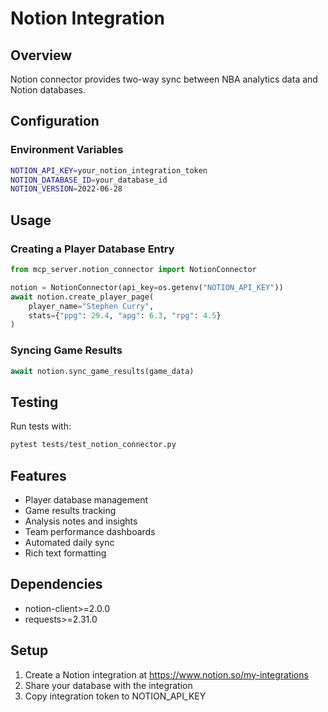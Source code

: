 # Notion Integration

## Overview
Notion connector provides two-way sync between NBA analytics data and Notion databases.

## Configuration

### Environment Variables
```bash
NOTION_API_KEY=your_notion_integration_token
NOTION_DATABASE_ID=your_database_id
NOTION_VERSION=2022-06-28
```

## Usage

### Creating a Player Database Entry
```python
from mcp_server.notion_connector import NotionConnector

notion = NotionConnector(api_key=os.getenv("NOTION_API_KEY"))
await notion.create_player_page(
    player_name="Stephen Curry",
    stats={"ppg": 29.4, "apg": 6.3, "rpg": 4.5}
)
```

### Syncing Game Results
```python
await notion.sync_game_results(game_data)
```

## Testing
Run tests with:
```bash
pytest tests/test_notion_connector.py
```

## Features
- Player database management
- Game results tracking
- Analysis notes and insights
- Team performance dashboards
- Automated daily sync
- Rich text formatting

## Dependencies
- notion-client>=2.0.0
- requests>=2.31.0

## Setup
1. Create a Notion integration at https://www.notion.so/my-integrations
2. Share your database with the integration
3. Copy integration token to NOTION_API_KEY



